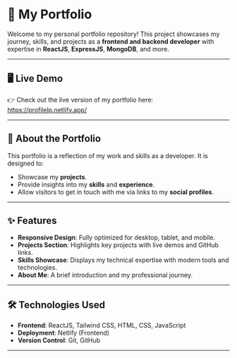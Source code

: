 # 🌟 My Portfolio

Welcome to my personal portfolio repository! This project showcases my journey, skills, and projects as a **frontend and backend developer** with expertise in **ReactJS**, **ExpressJS**, **MongoDB**, and more.

---

## 🖥️ Live Demo
👉 Check out the live version of my portfolio here: https://profilelp.netlify.app/

---


## 📝 About the Portfolio

This portfolio is a reflection of my work and skills as a developer. It is designed to:
- Showcase my **projects**.
- Provide insights into my **skills** and **experience**.
- Allow visitors to get in touch with me via links to my **social profiles**.

---

## ✨ Features

- **Responsive Design**: Fully optimized for desktop, tablet, and mobile.
- **Projects Section**: Highlights key projects with live demos and GitHub links.
- **Skills Showcase**: Displays my technical expertise with modern tools and technologies.
- **About Me**: A brief introduction and my professional journey.

---

## 🛠️ Technologies Used

- **Frontend**: ReactJS, Tailwind CSS, HTML, CSS, JavaScript
- **Deployment**: Netlify (Frontend)
- **Version Control**: Git, GitHub

---

